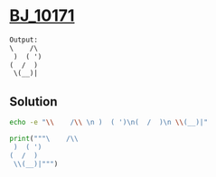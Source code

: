 # [BJ_10171](https://acmicpc.net/problem/10171)



```txt
Output:
\    /\
 )  ( ')
(  /  )
 \(__)|
```

## Solution

```sh
echo -e "\\    /\\ \n )  ( ')\n(  /  )\n \\(__)|"
```

```py
print("""\    /\\
 )  ( ')
(  /  )
 \\(__)|""")
```
